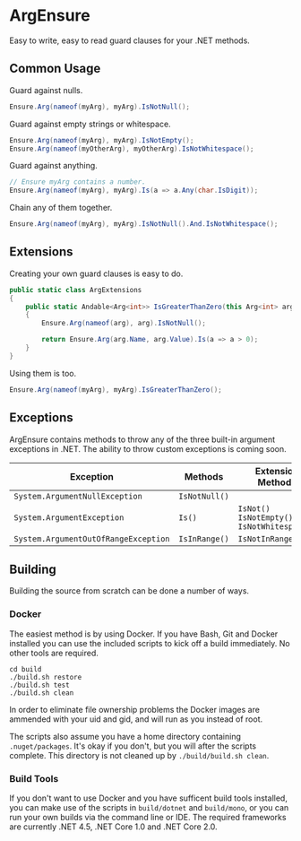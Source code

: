 # ArgEnsure

Easy to write, easy to read guard clauses for your .NET methods.

## Common Usage

Guard against nulls.

```csharp
Ensure.Arg(nameof(myArg), myArg).IsNotNull();
```

Guard against empty strings or whitespace.

```csharp
Ensure.Arg(nameof(myArg), myArg).IsNotEmpty();
Ensure.Arg(nameof(myOtherArg), myOtherArg).IsNotWhitespace();
```

Guard against anything.

```csharp
// Ensure myArg contains a number.
Ensure.Arg(nameof(myArg), myArg).Is(a => a.Any(char.IsDigit));
```

Chain any of them together.

```csharp
Ensure.Arg(nameof(myArg), myArg).IsNotNull().And.IsNotWhitespace();
```

## Extensions

Creating your own guard clauses is easy to do.

```csharp
public static class ArgExtensions
{
    public static Andable<Arg<int>> IsGreaterThanZero(this Arg<int> arg)
    {
        Ensure.Arg(nameof(arg), arg).IsNotNull();

        return Ensure.Arg(arg.Name, arg.Value).Is(a => a > 0);
    }
}
```

Using them is too.

```csharp
Ensure.Arg(nameof(myArg), myArg).IsGreaterThanZero();
```

## Exceptions

ArgEnsure contains methods to throw any of the three built-in argument exceptions in .NET. The ability to throw custom exceptions is coming soon.

Exception | Methods | Extension Methods
--------- | ------- | -----------------
`System.ArgumentNullException` | `IsNotNull()` |
`System.ArgumentException` | `Is()` | `IsNot()`<br>`IsNotEmpty()`<br>`IsNotWhitespace()`
`System.ArgumentOutOfRangeException` | `IsInRange()` | `IsNotInRange()`

## Building

Building the source from scratch can be done a number of ways.

### Docker

The easiest method is by using Docker. If you have Bash, Git and Docker installed you can use the included scripts to kick off a build immediately. No other tools are required.

```
cd build
./build.sh restore
./build.sh test
./build.sh clean
```

In order to eliminate file ownership problems the Docker images are ammended with your uid and gid, and will run as you instead of root.

The scripts also assume you have a home directory containing `.nuget/packages`. It's okay if you don't, but you will after the scripts complete. This directory is not cleaned up by `./build/build.sh clean`.

### Build Tools

If you don't want to use Docker and you have sufficent build tools installed, you can make use of the scripts in `build/dotnet` and `build/mono`, or you can run your own builds via the command line or IDE. The required frameworks are currently .NET 4.5, .NET Core 1.0 and .NET Core 2.0.
